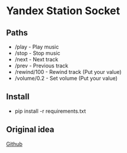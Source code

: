 # Yandex Station Socket

## Paths
- /play - Play music
- /stop - Stop music
- /next - Next track
- /prev - Previous track
- /rewind/100 - Rewind track (Put your value)
- /volume/0.2 - Set volume (Put your value)

## Install
- pip install -r requirements.txt

## Original idea
[Github](https://github.com/anVlad11/dd-alicization)
